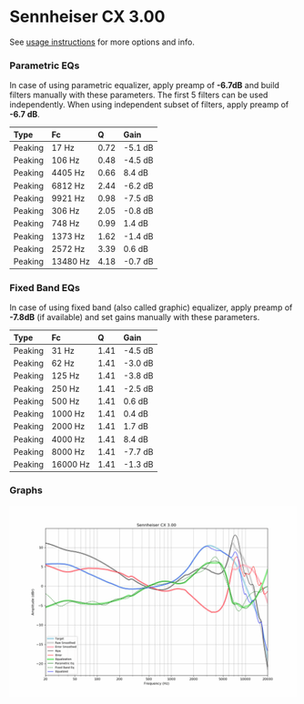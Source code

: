 # Sennheiser CX 3.00
See [usage instructions](https://github.com/jaakkopasanen/AutoEq#usage) for more options and info.

### Parametric EQs
In case of using parametric equalizer, apply preamp of **-6.7dB** and build filters manually
with these parameters. The first 5 filters can be used independently.
When using independent subset of filters, apply preamp of **-6.7 dB**.

| Type    | Fc       |    Q | Gain    |
|:--------|:---------|:-----|:--------|
| Peaking | 17 Hz    | 0.72 | -5.1 dB |
| Peaking | 106 Hz   | 0.48 | -4.5 dB |
| Peaking | 4405 Hz  | 0.66 | 8.4 dB  |
| Peaking | 6812 Hz  | 2.44 | -6.2 dB |
| Peaking | 9921 Hz  | 0.98 | -7.5 dB |
| Peaking | 306 Hz   | 2.05 | -0.8 dB |
| Peaking | 748 Hz   | 0.99 | 1.4 dB  |
| Peaking | 1373 Hz  | 1.62 | -1.4 dB |
| Peaking | 2572 Hz  | 3.39 | 0.6 dB  |
| Peaking | 13480 Hz | 4.18 | -0.7 dB |

### Fixed Band EQs
In case of using fixed band (also called graphic) equalizer, apply preamp of **-7.8dB**
(if available) and set gains manually with these parameters.

| Type    | Fc       |    Q | Gain    |
|:--------|:---------|:-----|:--------|
| Peaking | 31 Hz    | 1.41 | -4.5 dB |
| Peaking | 62 Hz    | 1.41 | -3.0 dB |
| Peaking | 125 Hz   | 1.41 | -3.8 dB |
| Peaking | 250 Hz   | 1.41 | -2.5 dB |
| Peaking | 500 Hz   | 1.41 | 0.6 dB  |
| Peaking | 1000 Hz  | 1.41 | 0.4 dB  |
| Peaking | 2000 Hz  | 1.41 | 1.7 dB  |
| Peaking | 4000 Hz  | 1.41 | 8.4 dB  |
| Peaking | 8000 Hz  | 1.41 | -7.7 dB |
| Peaking | 16000 Hz | 1.41 | -1.3 dB |

### Graphs
![](./Sennheiser%20CX%203.00.png)